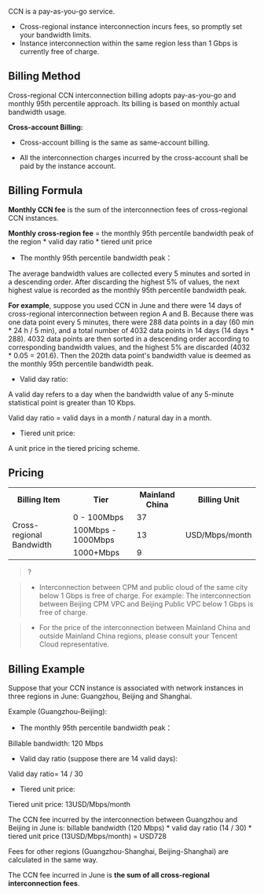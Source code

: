 CCN is a pay-as-you-go service.

- Cross-regional instance interconnection incurs fees, so promptly set your bandwidth limits.
- Instance interconnection within the same region less than 1 Gbps is currently free of charge.

## Billing Method
Cross-regional CCN interconnection billing adopts pay-as-you-go and monthly 95th percentile approach. Its billing is based on monthly actual bandwidth usage.

**Cross-account Billing:**

- Cross-account billing is the same as same-account billing.

- All the interconnection charges incurred by the cross-account shall be paid by the instance account.

 
## Billing Formula
**Monthly CCN fee** is the sum of the interconnection fees of cross-regional CCN instances.

**Monthly cross-region fee** = the monthly 95th percentile bandwidth peak of the region \* valid day ratio \* tiered unit price

- The monthly 95th percentile bandwidth peak：

The average bandwidth values are collected every 5 minutes and sorted in a descending order. After discarding the highest 5% of values, the next highest value is recorded as the monthly 95th percentile bandwidth peak.

**For example**, suppose you used CCN in June and there were 14 days of cross-regional interconnection between region A and B. Because there was one data point every 5 minutes, there were 288 data points in a day (60 min * 24 h / 5 min), and a total number of 4032 data points in 14 days  (14 days * 288). 4032 data points are then sorted in a descending order according to corresponding bandwidth values, and the highest 5% are discarded (4032 * 0.05 = 201.6). Then the 202th data point's bandwidth value is deemed as the monthly 95th percentile bandwidth peak.

- Valid day ratio:

A valid day refers to a day when the bandwidth value of any 5-minute statistical point is greater than 10 Kbps.

Valid day ratio = valid days in a month / natural day in a month.

- Tiered unit price:

A unit price in the tiered pricing scheme. 
 
## Pricing
 <table>

 <tr>

 <th>Billing Item </th>

 <th>Tier </th>

 <th>Mainland China </th>

 <th>Billing Unit </th>

 </tr>

 
 <tr>

 <td rowspan=3>Cross-regional Bandwidth </td>

 <td>0 - 100Mbps </td>

 <td>37 </td>

 <td rowspan=3>USD/Mbps/month </td>

 </tr>

 
 <tr>

 <td>100Mbps - 1000Mbps </td>

 <td>13 </td>

 </tr>

 
 <tr>

 <td>1000+Mbps </td>

 <td>9 </td>

 </tr>

 
 </table>

 
>?

>- Interconnection between CPM and public cloud of the same city below 1 Gbps is free of charge. For example: The interconnection between Beijing CPM VPC and Beijing Public VPC below 1 Gbps is free of charge.

>- For the price of the interconnection between Mainland China and outside Mainland China regions, please consult your Tencent Cloud representative.

 
## Billing Example
Suppose that your CCN instance is associated with network instances in three regions in June: Guangzhou, Beijing and Shanghai.

Example (Guangzhou-Beijing):

- The monthly 95th percentile bandwidth peak：

Billable bandwidth: 120 Mbps

- Valid day ratio (suppose there are 14 valid days):

Valid day ratio= 14 / 30

- Tiered unit price:

Tiered unit price: 13USD/Mbps/month 

 
The CCN fee incurred by the interconnection between Guangzhou and Beijing in June is: billable bandwidth (120 Mbps) * valid day ratio (14 / 30) * tiered unit price (13USD/Mbps/month) = USD728


Fees for other regions (Guangzhou-Shanghai, Beijing-Shanghai) are calculated in the same way.

The CCN fee incurred in June is **the sum of all cross-regional interconnection fees**.
[](https://main.qcloudimg.com/raw/67fc221ad32ae2359e5159e3af219d98.png)
